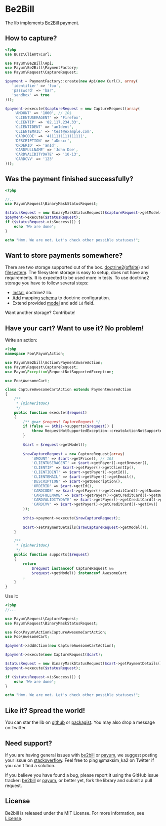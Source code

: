 Be2Bill
=======

The lib implements [Be2Bill](http://www.be2bill.com/) payment.

## How to capture?

```php
<?php
use Buzz\Client\Curl;

use Payum\Be2Bill\Api;
use Payum\Be2Bill\PaymentFactory;
use Payum\Request\CaptureRequest;

$payment = PaymentFactory::create(new Api(new Curl(), array(
   'identifier' => 'foo',
   'password' => 'bar',
   'sandbox' => true
)));

$payment->execute($captureRequest = new CaptureRequest(array(
    'AMOUNT' => '1000', // 10$
    'CLIENTUSERAGENT' => 'Firefox',
    'CLIENTIP' => '82.117.234.33',
    'CLIENTIDENT' => 'anIdent',
    'CLIENTEMAIL' => 'test@example.com',
    'CARDCODE' => '4111111111111111',
    'DESCRIPTION' => 'aDescr',
    'ORDERID' => 'anId',
    'CARDFULLNAME' => 'John Doe',
    'CARDVALIDITYDATE' => '10-13',
    'CARDCVV' => '123'
)));
```

## Was the payment finished successfully?

```php
<?php

//...
use Payum\Request\BinaryMaskStatusRequest;

$statusRequest = new BinaryMaskStatusRequest($captureRequest->getModel());
$payment->execute($statusRequest);
if ($statusRequest->isSuccess()) {
    echo 'We are done';
}

echo "Hmm. We are not. Let's check other possible statuses!";
```

## Want to store payments somewhere?

There are two storage supported out of the box. [doctrine2](https://github.com/Payum/Payum/blob/master/src/Payum/Bridge/Doctrine/Storage/DoctrineStorage.php)([offsite](http://www.doctrine-project.org/)) and [filesystem](https://github.com/Payum/Payum/blob/master/src/Payum/Storage/FilesystemStorage.php).
The filesystem storage is easy to setup, does not have any requirements. It is expected to be used more in tests. 
To use doctrine2 storage you have to follow several steps:

* [Install](http://docs.doctrine-project.org/projects/doctrine-orm/en/latest/reference/installation.html) doctrine2 lib. 
* [Add](http://docs.doctrine-project.org/projects/doctrine-orm/en/latest/reference/configuration.html#obtaining-an-entitymanager) mapping [schema](src/Payum/Be2Bill/Bridge/Doctrine/Resources/mapping/PaymentDetails.orm.xml) to doctrine configuration. 
* Extend provided [model](src/Payum/Be2Bill/Bridge/Doctrine/Entity/PaymentDetails.php) and add `id` field.

Want another storage? Contribute!

## Have your cart? Want to use it? No problem!

Write an action:

```php
<?php
namespace Foo\Payum\Action;

use Payum\Be2bill\Action\PaymentAwareAction;
use Payum\Request\CaptureRequest;
use Payum\Exception\RequestNotSupportedException;

use Foo\AwesomeCart;

class CaptureAwesomeCartAction extends PaymentAwareAction
{
    /**
     * {@inheritdoc}
     */
    public function execute($request)
    {
        /** @var $request CaptureRequest */
        if (false == $this->supports($request)) {
            throw RequestNotSupportedException::createActionNotSupported($this, $request);
        }
    
        $cart = $request->getModel();
    
        $rawCaptureRequest = new CaptureRequest(array(
            'AMOUNT' => $cart->getPrice(), // 10$
            'CLIENTUSERAGENT' => $cart->getPayer()->getBrowser(),
            'CLIENTIP' => $cart->getPayer()->getClientIp(),
            'CLIENTIDENT' => $cart->getPayer()->getId(),
            'CLIENTEMAIL' => $cart->getPayer()->getEmail(),
            'DESCRIPTION' => $cart->getDescription(),
            'ORDERID' => $cart->getId(),
            'CARDCODE' => $cart->getPayer()->getCreditCard()->getNumber(),
            'CARDFULLNAME' => $cart->getPayer()->getCreditCard()->getOwnerName(),
            'CARDVALIDITYDATE' => $cart->getPayer()->getCreditCard()->getExpirationDate()->format('y-m'),
            'CARDCVV' => $cart->getPayer()->getCreditCard()->getCvv()
        ));
        
        $this->payment->execute($rawCaptureRequest);
        
        $cart->setPaymentDetails($rawCaptureRequest->getModel());
    }

    /**
     * {@inheritdoc}
     */
    public function supports($request)
    {
        return 
            $request instanceof CaptureRequest && 
            $request->getModel() instanceof AwesomeCart
        ;
    }
}
```

Use it:

```php
<?php
//...

use Payum\Request\CaptureRequest;
use Payum\Request\BinaryMaskStatusRequest;

use Foo\Payum\Action\CaptureAwesomeCartAction;
use Foo\AwesomeCart;

$payment->addAction(new CaptureAwesomeCartAction);

$payment->execute(new CaptureRequest($cart);

$statusRequest = new BinaryMaskStatusRequest($cart->getPaymentDetails());
$payment->execute($statusRequest);

if ($statusRequest->isSuccess()) {
    echo 'We are done';
}

echo "Hmm. We are not. Let's check other possible statuses!";
```

## Like it? Spread the world!

You can star the lib on [github](https://github.com/Payum/Be2Bill) or [packagist](https://packagist.org/packages/payum/be2bill). You may also drop a message on Twitter.  

## Need support?

If you are having general issues with [be2bill](https://github.com/Payum/Be2Bill) or [payum](https://github.com/Payum/Payum), we suggest posting your issue on [stackoverflow](http://stackoverflow.com/). Feel free to ping @maksim_ka2 on Twitter if you can't find a solution.

If you believe you have found a bug, please report it using the GitHub issue tracker: [be2bill](https://github.com/Payum/Be2Bill/issues) or [payum](https://github.com/Payum/Payum/issues), or better yet, fork the library and submit a pull request.

## License

Be2bill is released under the MIT License. For more information, see [License](LICENSE).